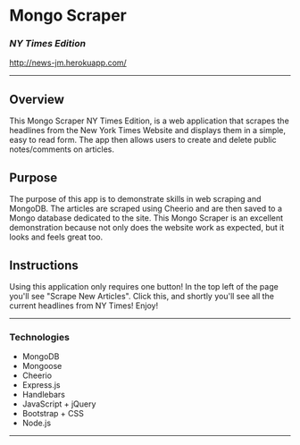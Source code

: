 # Mongo Scraper
### *NY Times Edition*

http://news-jm.herokuapp.com/

---

## Overview
This Mongo Scraper NY Times Edition, is a web application that scrapes the headlines from the New York Times Website and displays them in a simple, easy to read form. The app then allows users to create and delete public notes/comments on articles.

## Purpose
The purpose of this app is to demonstrate skills in web scraping and MongoDB. The articles are scraped using Cheerio and are then saved to a Mongo database dedicated to the site. This Mongo Scraper is an excellent demonstration because not only does the website work as expected, but it looks and feels great too.

## Instructions 
Using this application only requires one button! In the top left of the page you'll see "Scrape New Articles".
Click this, and shortly you'll see all the current headlines from NY Times! Enjoy!

---

### Technologies
- MongoDB
- Mongoose
- Cheerio
- Express.js
- Handlebars
- JavaScript + jQuery
- Bootstrap + CSS
- Node.js

---


